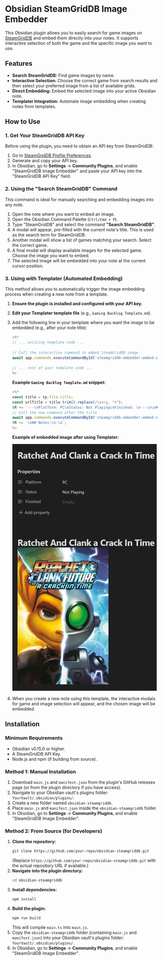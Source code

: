 # Obsidian SteamGridDB Image Embedder

This Obsidian plugin allows you to easily search for game images on [SteamGridDB](https://www.steamgriddb.com/) and embed them directly into your notes. It supports interactive selection of both the game and the specific image you want to use.

## Features

*   **Search SteamGridDB:** Find game images by name.
*   **Interactive Selection:** Choose the correct game from search results and then select your preferred image from a list of available grids.
*   **Direct Embedding:** Embed the selected image into your active Obsidian note.
*   **Templater Integration:** Automate image embedding when creating notes from templates.

## How to Use

### 1. Get Your SteamGridDB API Key

Before using the plugin, you need to obtain an API key from SteamGridDB:
1.  Go to [SteamGridDB Profile Preferences](https://www.steamgriddb.com/profile/preferences/api).
2.  Generate and copy your API key.
3.  In Obsidian, go to **Settings** -> **Community Plugins**, and enable "SteamGridDB Image Embedder" and paste your API key into the "SteamGridDB API Key" field.

### 2. Using the "Search SteamGridDB" Command

This command is ideal for manually searching and embedding images into any note.

1.  Open the note where you want to embed an image.
2.  Open the Obsidian Command Palette (`Ctrl/Cmd + P`).
3.  Type "SteamGridDB" and select the command **"Search SteamGridDB"**.
4.  A modal will appear, pre-filled with the current note's title. This is used as the search term for SteamGridDB.
5.  Another modal will show a list of games matching your search. Select the correct game.
6.  A final modal will display available images for the selected game. Choose the image you want to embed.
7.  The selected image will be embedded into your note at the current cursor position.

### 3. Using with Templater (Automated Embedding)

This method allows you to automatically trigger the image embedding process when creating a new note from a template.

1.  **Ensure the plugin is installed and configured with your API key.**
2.  **Edit your Templater template file** (e.g., `Gaming Backlog Template.md`).
3.  Add the following line in your template where you want the image to be embedded (e.g., after your note title):

    ```javascript
    <%*
    // ... existing template code ...

    // Call the interactive command to embed SteamGridDB image
    await app.commands.executeCommandById('steamgriddb-embedder:embed-steamgriddb-image-for-note');

    // ... rest of your template code ...
    %>
    ```

    **Example `Gaming Backlog Template.md` snippet:**

    ```javascript
    <%*
    const title = tp.file.title;
    const urlTitle = title.trim().replace(/\s+/g, "+");
    tR += `---\nPlatform: PC\nStatus: Not Playing\nFinished: \n---\n\n# ${title}\n\n`;
    // Call the new command after the title
    await app.commands.executeCommandById('steamgriddb-embedder:embed-steamgriddb-image-for-note');
    tR += `\n## Notes:\n-\n`;
    %>
    ```

    **Example of embedded image after using Templater:**

    ![Image Example](image_example.jpg)

4.  When you create a new note using this template, the interactive modals for game and image selection will appear, and the chosen image will be embedded.

## Installation

### Minimum Requirements

*   Obsidian v0.15.0 or higher.
*   A SteamGridDB API Key.
*   Node.js and npm (if building from source).

### Method 1: Manual Installation

1.  Download `main.js` and `manifest.json` from the plugin's GitHub releases page (or from the plugin directory if you have access).
2.  Navigate to your Obsidian vault's plugins folder: `YourVault/.obsidian/plugins/`.
3.  Create a new folder named `obsidian-steamgriddb`.
4.  Place `main.js` and `manifest.json` inside the `obsidian-steamgriddb` folder.
5.  In Obsidian, go to **Settings** -> **Community Plugins**, and enable "SteamGridDB Image Embedder".

### Method 2: From Source (for Developers)

1.  **Clone the repository:**
    ```bash
    git clone https://github.com/your-repo/obsidian-steamgriddb.git
    ```
    (Replace `https://github.com/your-repo/obsidian-steamgriddb.git` with the actual repository URL if available.)
2.  **Navigate into the plugin directory:**
    ```bash
    cd obsidian-steamgriddb
    ```
3.  **Install dependencies:**
    ```bash
    npm install
    ```
4.  **Build the plugin:**
    ```bash
    npm run build
    ```
    This will compile `main.ts` into `main.js`.
5.  Copy the `obsidian-steamgriddb` folder (containing `main.js` and `manifest.json`) into your Obsidian vault's plugins folder: `YourVault/.obsidian/plugins/`.
6.  In Obsidian, go to **Settings** -> **Community Plugins**, and enable "SteamGridDB Image Embedder".